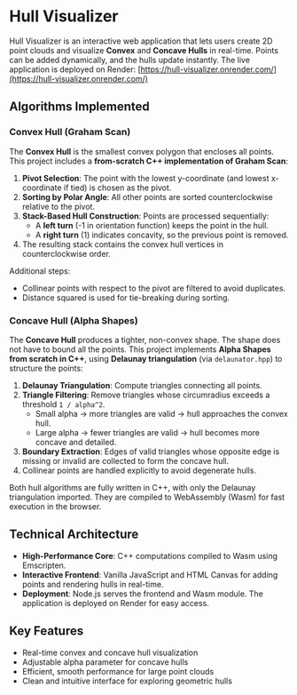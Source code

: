 # Hull Visualizer

Hull Visualizer is an interactive web application that lets users create 2D point clouds and visualize **Convex** and **Concave Hulls** in real-time. Points can be added dynamically, and the hulls update instantly. The live application is deployed on Render: [https://hull-visualizer.onrender.com/](https://hull-visualizer.onrender.com/)

## Algorithms Implemented

### Convex Hull (Graham Scan)

The **Convex Hull** is the smallest convex polygon that encloses all points. This project includes a **from-scratch C++ implementation of Graham Scan**:

1. **Pivot Selection**: The point with the lowest y-coordinate (and lowest x-coordinate if tied) is chosen as the pivot.
2. **Sorting by Polar Angle**: All other points are sorted counterclockwise relative to the pivot.
3. **Stack-Based Hull Construction**: Points are processed sequentially:
   - A **left turn** (-1 in orientation function) keeps the point in the hull.
   - A **right turn** (1) indicates concavity, so the previous point is removed.
4. The resulting stack contains the convex hull vertices in counterclockwise order.

Additional steps:
- Collinear points with respect to the pivot are filtered to avoid duplicates.
- Distance squared is used for tie-breaking during sorting.

### Concave Hull (Alpha Shapes)

The **Concave Hull** produces a tighter, non-convex shape. The shape does not have to bound all the points. This project implements **Alpha Shapes from scratch in C++**, using **Delaunay triangulation** (via `delaunator.hpp`) to structure the points:

1. **Delaunay Triangulation**: Compute triangles connecting all points.
2. **Triangle Filtering**: Remove triangles whose circumradius exceeds a threshold `1 / alpha^2`.
   - Small alpha → more triangles are valid → hull approaches the convex hull.
   - Large alpha → fewer triangles are valid → hull becomes more concave and detailed.
3. **Boundary Extraction**: Edges of valid triangles whose opposite edge is missing or invalid are collected to form the concave hull.
4. Collinear points are handled explicitly to avoid degenerate hulls.

Both hull algorithms are fully written in C++, with only the Delaunay triangulation imported. They are compiled to WebAssembly (Wasm) for fast execution in the browser.

## Technical Architecture

- **High-Performance Core**: C++ computations compiled to Wasm using Emscripten.
- **Interactive Frontend**: Vanilla JavaScript and HTML Canvas for adding points and rendering hulls in real-time.
- **Deployment**: Node.js serves the frontend and Wasm module. The application is deployed on Render for easy access.

## Key Features

- Real-time convex and concave hull visualization
- Adjustable alpha parameter for concave hulls
- Efficient, smooth performance for large point clouds
- Clean and intuitive interface for exploring geometric hulls
